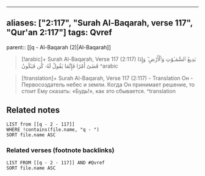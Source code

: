 
---
aliases: ["2:117", "Surah Al-Baqarah, verse 117", "Qur'an 2:117"]
tags: Qvref
---

parent:: [[q - Al-Baqarah (2)|Al-Baqarah]]

> [!arabic]+ Surah Al-Baqarah, Verse 117 (2:117)
> <span class="quran-arabic">بَدِيعُ ٱلسَّمَـٰوَٰتِ وَٱلْأَرْضِ ۖ وَإِذَا قَضَىٰٓ أَمْرًا فَإِنَّمَا يَقُولُ لَهُۥ كُن فَيَكُونُ</span>
^arabic

> [!translation]+ Surah Al-Baqarah, Verse 117 (2:117) - Translation
> Он - Первосоздатель небес и земли. Когда Он принимает решение, то стоит Ему сказать: «Будь!», как это сбывается.
^translation



## Related notes
```dataview
LIST from [[q - 2 - 117]]
WHERE !contains(file.name, "q - ")
SORT file.name ASC
```

### Related verses (footnote backlinks)
```dataview
LIST FROM [[q - 2 - 117]] AND #Qvref
SORT file.name ASC
```

